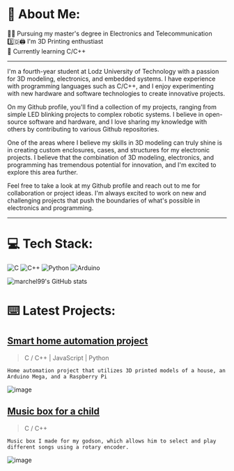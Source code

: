 # 🔵  About Me:
👨‍💻 Pursuing my master's degree in Electronics and Telecommunication<br>
3️⃣🇩🖨️ I'm 3D Printing enthustiast<br>
🌱 Currently learning C/C++

------------------
I'm a fourth-year student at Lodz University of Technology with a passion for 3D modeling, electronics, and embedded systems. I have experience with programming languages such as C/C++, and I enjoy experimenting with new hardware and software technologies to create innovative projects.

On my Github profile, you'll find a collection of my projects, ranging from simple LED blinking projects to complex robotic systems. I believe in open-source software and hardware, and I love sharing my knowledge with others by contributing to various Github repositories.

One of the areas where I believe my skills in 3D modeling can truly shine is in creating custom enclosures, cases, and structures for my electronic projects. I believe that the combination of 3D modeling, electronics, and programming has tremendous potential for innovation, and I'm excited to explore this area further.

Feel free to take a look at my Github profile and reach out to me for collaboration or project ideas. I'm always excited to work on new and challenging projects that push the boundaries of what's possible in electronics and programming.

------------------
# 💻 Tech Stack:
![C](https://img.shields.io/badge/c-%2300599C.svg?style=for-the-badge&logo=c&logoColor=white)
![C++](https://img.shields.io/badge/c++-%2300599C.svg?style=for-the-badge&logo=c%2B%2B&logoColor=white)
![Python](https://img.shields.io/badge/python-3670A0?style=for-the-badge&logo=python&logoColor=ffdd54)
![Arduino](https://img.shields.io/badge/-Arduino-00979D?style=for-the-badge&logo=Arduino&logoColor=white)


![marchel99's GitHub stats](https://github-readme-stats.vercel.app/api?username=marchel99&show_icons=true&theme=transparent)

# ⌨️ Latest Projects:

## [Smart home automation project](https://github.com/marchel99/Smart-Home-Automation-Project)
> C / C++ | JavaScript | Python

    Home automation project that utilizes 3D printed models of a house, an Arduino Mega, and a Raspberry Pi
> 
![image](https://lh3.googleusercontent.com/u/0/drive-viewer/AAOQEORXRCBM9QEW1r68KelLz3Ej6251zQs7Iy24VoP7oqTjLXcgKjx49vaVNngKvtX9MygaH-t_zoMB1CmM6O4Vh3FIq4Gp=w1920-h947)


## [Music box for a child](https://github.com/marchel99/Music-box-for-a-child)
> C / C++
 
    Music box I made for my godson, which allows him to select and play different songs using a rotary encoder. 
> 
![image](https://lh3.googleusercontent.com/u/0/drive-viewer/AAOQEOQ0oi7U7LUU45XaNWGXwdLAAPf9GVIXxtUhCV3vYJSw90MM41ed3dVDBEoP8VxbMhW-wCmZx-82ZiWD7Tw0bd4VOhbGOQ=w1920-h947)





<!--
**marchel99/marchel99** is a ✨ _special_ ✨ repository because its `README.md` (this file) appears on your GitHub profile.

Here are some ideas to get you started:

- 🔭 I’m currently working on ...
- 🌱 I’m currently learning ...
- 👯 I’m looking to collaborate on ...
- 🤔 I’m looking for help with ...
- 💬 Ask me about ...
- 📫 How to reach me: ...
- 😄 Pronouns: ...
- ⚡ Fun fact: ...
-->
